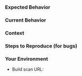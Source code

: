 <!--- Please follow the instructions below. We receive dozens of issues every week, -->
<!--- so to stay productive, we will close issues that don't provide enough information. -->

<!--- Please open Android-related issues on the Android Issue Tracker at `https://source.android.com/source/report-bugs` -->

<!--- Provide a brief summary of the issue in the title above -->

### Expected Behavior
<!--- If you're describing a bug, tell us what should happen -->
<!--- If you're suggesting a change/improvement, tell us how it should work -->

### Current Behavior
<!--- If describing a bug, tell us what happens instead of the expected behavior -->
<!--- If suggesting a change/improvement, explain the difference from current behavior -->

### Context
<!--- How has this issue affected you? What are you trying to accomplish? -->
<!--- Providing context helps us come up with a solution that is most useful in the real world -->

### Steps to Reproduce (for bugs)
<!--- Provide a self-contained example project (as an attached archive or a Github project). -->
<!--- In the rare cases where this is infeasible, we will also accept a detailed set of instructions. -->

### Your Environment
<!--- Include as many relevant details about the environment you experienced the bug in -->
<!--- A build scan `https://scans.gradle.com/get-started` is ideal -->
 * Build scan URL: 
